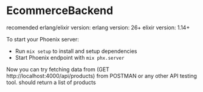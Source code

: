 # EcommerceBackend

recomended erlang/elixir version:
erlang version: 26+
elixir version: 1.14+

To start your Phoenix server:

  * Run `mix setup` to install and setup dependencies
  * Start Phoenix endpoint with `mix phx.server`

Now you can try fetching data from (GET http://localhost:4000/api/products) from POSTMAN or any other API testing tool. should return a list of products